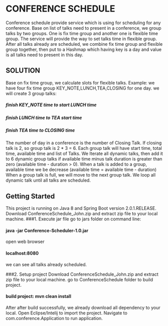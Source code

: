 # CONFERENCE SCHEDULE

Conference schedule provide service which is using for scheduling for any conference.
Base on list of talks need to present in a conference, we group talks by two groups.
One is fix time group and another one is flexible time group. The service will provide the
way to set talks time in flexible group.
After all talks already are scheduled, we combine fix time group and flexible group together, then put to 
a Hashmap which having key is a day and value is all talks need to present in this day.

## SOLUTION
Base on fix time group, we calculate slots for flexible talks.
Example: we have four fix time group KEY_NOTE,LUNCH,TEA,CLOSING for one day.
we will create 3 group talks:
##### finish KEY_NOTE time to start LUNCH time
##### finish LUNCH    time to TEA start   time
##### finish TEA      time to CLOSING     time
The number of day in a conference is the number of Closing Talk. 
If closing talk is 2, so group talk is 2 * 3 = 6.
Each group talk will have start time, total time, available time and list of Talks.
We Iterate all dynamic talks, then add it to 6 dynamic group talks if available time
minus talk duration is greater than zero (available time - duration > 0).
When a talk is added to a group, available time we be decrease (available time = available time - duration)
When a group talk is full, we will move to the next group talk. We loop all dynamic talk until all talks are scheduled.

## Getting Started 
This project is running on Java 8 and Spring Boot version 2.0.1.RELEASE.
Download ConferenceSchedule_John.zip and extract zip file to your local machine.
###1. Execute jar file
go to jars folder on command line: 
#### java -jar Conference-Scheduler-1.0.jar
open web browser
#### localhost:8080
we can see all talks already scheduled. 

###2. Setup project
Download ConferenceSchedule_John.zip and extract zip file to your local machine.
go to ConferenceSchedule folder to build project.
#### build project: mvn clean install 
After after build successfully, we already download all dependency to your local.
Open Eclipse/Intelij to import the project. Navigate to com.conference.Application to run
application.